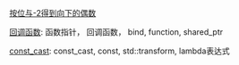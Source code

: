 [按位与-2得到向下的偶数](and.cc)

[回调函数](callback_test.cc): 函数指针， 回调函数， bind, function, shared_ptr

[const_cast](cast_test.cpp): const_cast, const, std::transform, lambda表达式

